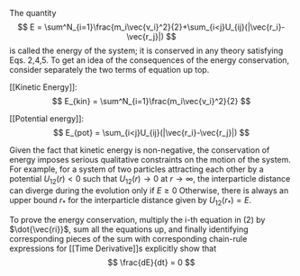 The quantity 
$$
E = \sum^N_{i=1}\frac{m_i\vec{v_i}^2}{2}+\sum_{i<j}U_{ij}(|\vec{r_i}-\vec{r_j}|)
$$
is called the energy of the system; it is conserved in any theory satisfying Eqs. 2,4,5. To get an idea of the consequences of the energy conservation, consider separately the two terms of equation up top.

[[Kinetic Energy]]:
$$
E_{kin} = \sum^N_{i=1}\frac{m_i\vec{v_i}^2}{2}
$$

[[Potential energy]]:
$$
E_{pot} = \sum_{i<j}U_{ij}(|\vec{r_i}-\vec{r_j}|)
$$

Given the fact that kinetic energy is non-negative, the conservation of energy imposes serious qualitative constraints on the motion of the system. For example, for a system of two particles attracting each other by a potential $U_{12}(r)<0$ such that $U_{12}(r)\rightarrow 0$ at $r \rightarrow \infty$, the interparticle distance can diverge during the evolution only if $E \geq 0$ Otherwise, there is always an upper bound $r_*$ for the interparticle distance given by $U_{12}(r_*)=E$. 

To prove the energy conservation, multiply the i-th equation in (2) by $\dot{\vec{ri}}$, sum all the equations up, and finally identifying corresponding pieces of the sum with corresponding chain-rule expressions for [[Time Derivative]]s explicitly show that
$$
\frac{dE}{dt} = 0
$$
